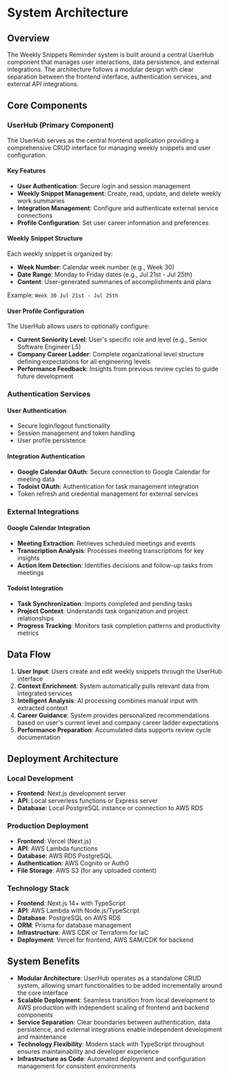 # System Architecture

## Overview

The Weekly Snippets Reminder system is built around a central UserHub component that manages user interactions, data persistence, and external integrations. The architecture follows a modular design with clear separation between the frontend interface, authentication services, and external API integrations.

## Core Components

### UserHub (Primary Component)

The UserHub serves as the central frontend application providing a comprehensive CRUD interface for managing weekly snippets and user configuration.

#### Key Features
- **User Authentication**: Secure login and session management
- **Weekly Snippet Management**: Create, read, update, and delete weekly work summaries
- **Integration Management**: Configure and authenticate external service connections
- **Profile Configuration**: Set user career information and preferences

#### Weekly Snippet Structure
Each weekly snippet is organized by:
- **Week Number**: Calendar week number (e.g., Week 30)
- **Date Range**: Monday to Friday dates (e.g., Jul 21st - Jul 25th)
- **Content**: User-generated summaries of accomplishments and plans

Example: `Week 30 Jul 21st - Jul 25th`

#### User Profile Configuration
The UserHub allows users to optionally configure:
- **Current Seniority Level**: User's specific role and level (e.g., Senior Software Engineer L5)
- **Company Career Ladder**: Complete organizational level structure defining expectations for all engineering levels
- **Performance Feedback**: Insights from previous review cycles to guide future development

### Authentication Services

#### User Authentication
- Secure login/logout functionality
- Session management and token handling
- User profile persistence

#### Integration Authentication
- **Google Calendar OAuth**: Secure connection to Google Calendar for meeting data
- **Todoist OAuth**: Authentication for task management integration
- Token refresh and credential management for external services

### External Integrations

#### Google Calendar Integration
- **Meeting Extraction**: Retrieves scheduled meetings and events
- **Transcription Analysis**: Processes meeting transcriptions for key insights
- **Action Item Detection**: Identifies decisions and follow-up tasks from meetings

#### Todoist Integration
- **Task Synchronization**: Imports completed and pending tasks
- **Project Context**: Understands task organization and project relationships
- **Progress Tracking**: Monitors task completion patterns and productivity metrics

## Data Flow

1. **User Input**: Users create and edit weekly snippets through the UserHub interface
2. **Context Enrichment**: System automatically pulls relevant data from integrated services
3. **Intelligent Analysis**: AI processing combines manual input with extracted context
4. **Career Guidance**: System provides personalized recommendations based on user's current level and company career ladder expectations
5. **Performance Preparation**: Accumulated data supports review cycle documentation

## Deployment Architecture

### Local Development
- **Frontend**: Next.js development server
- **API**: Local serverless functions or Express server
- **Database**: Local PostgreSQL instance or connection to AWS RDS

### Production Deployment
- **Frontend**: Vercel (Next.js)
- **API**: AWS Lambda functions
- **Database**: AWS RDS PostgreSQL
- **Authentication**: AWS Cognito or Auth0
- **File Storage**: AWS S3 (for any uploaded content)

### Technology Stack
- **Frontend**: Next.js 14+ with TypeScript
- **API**: AWS Lambda with Node.js/TypeScript
- **Database**: PostgreSQL on AWS RDS
- **ORM**: Prisma for database management
- **Infrastructure**: AWS CDK or Terraform for IaC
- **Deployment**: Vercel for frontend, AWS SAM/CDK for backend

## System Benefits

- **Modular Architecture**: UserHub operates as a standalone CRUD system, allowing smart functionalities to be added incrementally around the core interface
- **Scalable Deployment**: Seamless transition from local development to AWS production with independent scaling of frontend and backend components
- **Service Separation**: Clear boundaries between authentication, data persistence, and external integrations enable independent development and maintenance
- **Technology Flexibility**: Modern stack with TypeScript throughout ensures maintainability and developer experience
- **Infrastructure as Code**: Automated deployment and configuration management for consistent environments